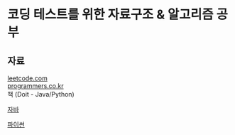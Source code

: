 # 코딩 테스트를 위한 자료구조 & 알고리즘 공부

## 자료
[leetcode.com](https://leetcode.com/problemset/all/)<br>
[programmers.co.kr](https://programmers.co.kr/learn/challenges)<br>
책 (Doit - Java/Python)

[자바](#)

[파이썬](#)
